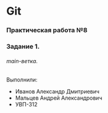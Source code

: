 # Git
### Практическая работа №8
### Задание 1.
###### main-ветка. 

Выполнили:
* Иванов Александр Дмитриевич
* Мальцев Андрей Александрович
* УВП-312
